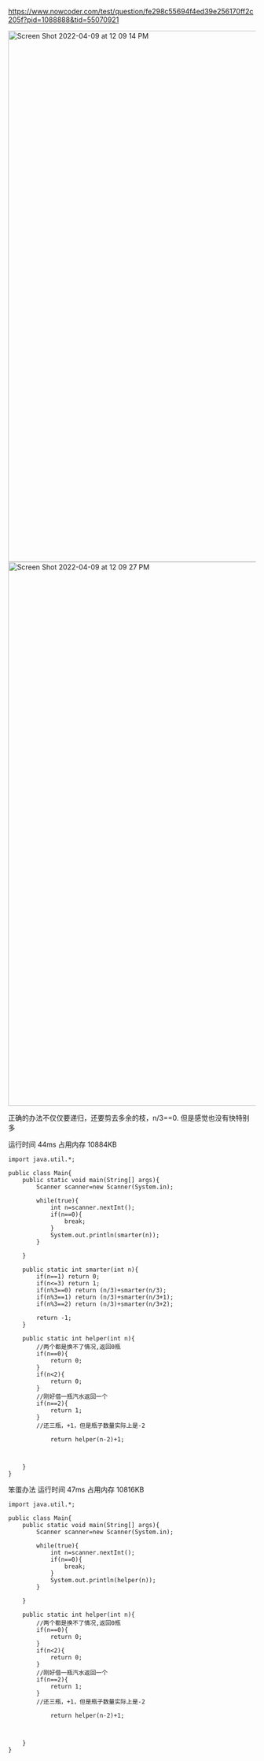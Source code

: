 https://www.nowcoder.com/test/question/fe298c55694f4ed39e256170ff2c205f?pid=1088888&tid=55070921

<img width="1079" alt="Screen Shot 2022-04-09 at 12 09 14 PM" src="https://user-images.githubusercontent.com/59748598/162588324-ed02daa3-58ad-48f9-93cb-bf868501461e.png">


<img width="1105" alt="Screen Shot 2022-04-09 at 12 09 27 PM" src="https://user-images.githubusercontent.com/59748598/162588331-7a7a4f95-0e86-4069-8938-05a834b792bc.png">

正确的办法不仅仅要递归，还要剪去多余的枝，n/3==0. 但是感觉也没有快特别多

运行时间
44ms
占用内存
10884KB

```` 
import java.util.*;

public class Main{
    public static void main(String[] args){
        Scanner scanner=new Scanner(System.in);
        
        while(true){
            int n=scanner.nextInt();
            if(n==0){
                break;
            }
            System.out.println(smarter(n));
        }
        
    }
    
    public static int smarter(int n){
        if(n==1) return 0;
        if(n<=3) return 1;
        if(n%3==0) return (n/3)+smarter(n/3);
        if(n%3==1) return (n/3)+smarter(n/3+1);
        if(n%3==2) return (n/3)+smarter(n/3+2);
        
        return -1;
    }
    
    public static int helper(int n){
        //两个都是换不了情况,返回0瓶
        if(n==0){
            return 0;
        }
        if(n<2){
            return 0;
        }
        //刚好借一瓶汽水返回一个
        if(n==2){
            return 1;
        }
        //还三瓶，+1，但是瓶子数量实际上是-2
        
            return helper(n-2)+1;
       
        
        
    }
}

````




笨蛋办法 运行时间
47ms
占用内存
10816KB
```` 
import java.util.*;

public class Main{
    public static void main(String[] args){
        Scanner scanner=new Scanner(System.in);
        
        while(true){
            int n=scanner.nextInt();
            if(n==0){
                break;
            }
            System.out.println(helper(n));
        }
        
    }
    
    public static int helper(int n){
        //两个都是换不了情况,返回0瓶
        if(n==0){
            return 0;
        }
        if(n<2){
            return 0;
        }
        //刚好借一瓶汽水返回一个
        if(n==2){
            return 1;
        }
        //还三瓶，+1，但是瓶子数量实际上是-2
        
            return helper(n-2)+1;
       
        
        
    }
}

  

````





